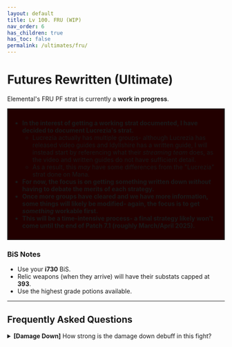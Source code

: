 ```yaml
---
layout: default
title: Lv 100. FRU (WIP)
nav_order: 6
has_children: true
has_toc: false
permalink: /ultimates/fru/
---
```


# Futures Rewritten (Ultimate)

Elemental's FRU PF strat is currently a **work in progress**.

<div style="background-color: #200 ; padding: 10px; border: 1px solid;">
<ul>
  <li><b>In the interest of getting a working strat documented, I have decided
  to document Lucrezia's strat.</b>
    <ul>
      <li>Lucrezia actually has multiple groups- although Lucrezia has 
      released video guides and Idyllshire has a written guide, I will instead 
      start by referencing what their <em>streaming team</em> does, as the 
      video and written guides do not have sufficient detail.</li>
      <li>As a result, this <em>may</em> have some differences from the 
      "Lucrezia" strat done on Mana.</li>
    </ul>
  </li>
  <li><b>For now, the focus is on getting something written down
  <em>without</em> having to debate the merits of each strategy.</b></li>
  <li><b>Once more groups have cleared and we have more information, some 
  things will likely be modified- again, the focus is to get <em>something</em>
  workable first.</b></li>
  <li><b>This will be a time-intensive process- a final strategy likely won't 
  come until the end of Patch 7.1 (roughly March/April 2025).</b></li>
</ul>
</div>

### BiS Notes

- Use your **i730** BiS.
- Relic weapons (when they arrive) will have their substats capped at **393**.
- Use the highest grade potions available.

---

## Frequently Asked Questions

<details markdown=block>
<summary>
  <b>[Damage Down]</b> How strong is the damage down debuff in this fight?
</summary>
<table>
  <tr>
    <td>
      <p>There are actually <em>two</em> different Damage Down debuffs in this 
      encounter, both of which lowers a player's damage by <b>90%</b>.</p>
      <ul>
        <li>One comes from getting hit by avoidable attacks.</li>
        <li>One comes from resolving stacks with fewer people.</li>
      </ul>
      <p>Because these damage downs come from two separate debuffs, <em>they
      stack</em> together for a combined <b>99% damage down!</b></p>
    </td>
  </tr>
</table>
</details>
